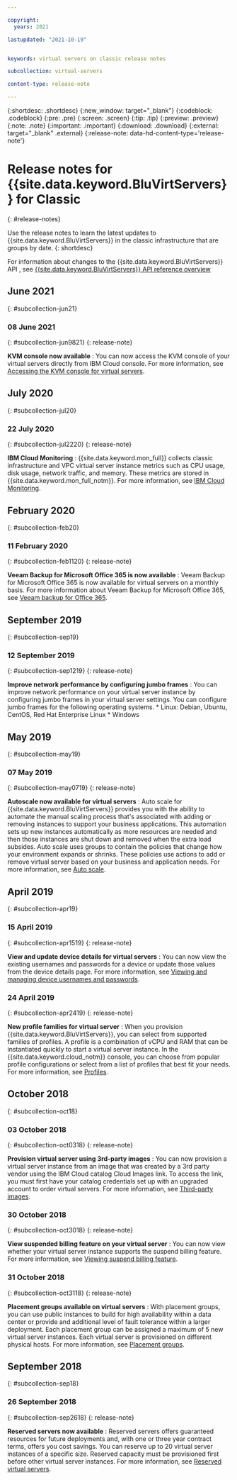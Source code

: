 ```yaml
---

copyright:
  years: 2021

lastupdated: "2021-10-19"


keywords: virtual servers on classic release notes

subcollection: virtual-servers

content-type: release-note

---
```


{:shortdesc: .shortdesc}
{:new_window: target="_blank"}
{:codeblock: .codeblock}
{:pre: .pre}
{:screen: .screen}
{:tip: .tip}
{:preview: .preview}
{:note: .note}
{:important: .important}
{:download: .download}
{:external: target="_blank" .external}
{:release-note: data-hd-content-type='release-note'}

# Release notes for {{site.data.keyword.BluVirtServers}} for Classic
{: #release-notes}

Use the release notes to learn the latest updates to {{site.data.keyword.BluVirtServers}} in the classic infrastructure that are groups by date.
{: shortdesc}

For information about changes to the {{site.data.keyword.BluVirtServers}} API , see [{{site.data.keyword.BluVirtServers}} API reference overview](/docs/virtual-servers?topic=virtual-servers-api-reference)

## June 2021
{: #subcollection-jun21}

### 08 June 2021
{: #subcollection-jun9821}
{: release-note}

**KVM console now available**
:   You can now access the KVM console of your virtual servers directly from IBM Cloud console. For more information, see [Accessing the KVM console for virtual servers](/docs/virtual-servers?topic=virtual-servers-access-kvm-console).

## July 2020 
{: #subcollection-jul20}

### 22 July 2020
{: #subcollection-jul2220}
{: release-note}

**IBM Cloud Monitoring**
:   {{site.data.keyword.mon_full}} collects classic infrastructure and VPC virtual server instance metrics such as CPU usage, disk usage, network traffic, and memory. These metrics are stored in {{site.data.keyword.mon_full_notm}}. For more information, see [IBM Cloud Monitoring](/docs/virtual-servers?topic=cloud-infrastructure-monitoring-iaas).

## February 2020 
{: #subcollection-feb20}

### 11 February 2020
{: #subcollection-feb1120}
{: release-note}

**Veeam Backup for Microsoft Office 365 is now available** 
:   Veeam Backup for Microsoft Office 365 is now available for virtual servers on a monthly basis. For more information about Veeam Backup for Microsoft Office 365, see [Veeam backup for Office 365](/docs/virtual-servers?topic=virtual-servers-veeam-backup-o365).

## September 2019 
{: #subcollection-sep19}

### 12 September 2019
{: #subcollection-sep1219}
{: release-note}

**Improve network performance by configuring jumbo frames**
:   You can improve network performance on your virtual server instance by configuring jumbo frames in your virtual server settings. You can configure jumbo frames for the following operating systems.
    * Linux: Debian, Ubuntu, CentOS, Red Hat Enterprise Linux
    * Windows
    
## May 2019 
{: #subcollection-may19}

### 07 May 2019
{: #subcollection-may0719}
{: release-note}

**Autoscale now available for virtual servers**
:   Auto scale for {{site.data.keyword.BluVirtServers}} provides you with the ability to automate the manual scaling process that's associated with adding or removing instances to support your business applications. This automation sets up new instances automatically as more resources are needed and then those instances are shut down and removed when the extra load subsides. Auto scale uses groups to contain the policies that change how your environment expands or shrinks. These policies use actions to add or remove virtual server based on your business and application needs. For more information, see [Auto scale](docs/virtual-servers?topic=virtual-servers-about-auto-scale).

## April 2019 
{: #subcollection-apr19}

### 15 April 2019
{: #subcollection-apr1519}
{: release-note}

**View and update device details for virtual servers**
:   You can now view the existing usernames and passwords for a device or update those values from the device details page. For more information, see [Viewing and managing device usernames and passwords](/docs/virtual-servers?topic=virtual-servers-view-update-user-name-password-for-device).

### 24 April 2019
{: #subcollection-apr2419}
{: release-note}

**New profile families for virtual server**
:   When you provision {{site.data.keyword.BluVirtServers}}, you can select from supported families of profiles. A profile is a combination of vCPU and RAM that can be instantiated quickly to start a virtual server instance. In the {{site.data.keyword.cloud_notm}} console, you can choose from popular profile configurations or select from a list of profiles that best fit your needs. For more information, see [Profiles](docs/virtual-servers?topic=virtual-servers-about-virtual-server-profiles).

## October 2018
{: #subcollection-oct18}

### 03 October 2018
{: #subcollection-oct0318}
{: release-note}

**Provision virtual server using 3rd-party images**
:   You can now provision a virtual server instance from an image that was created by a 3rd party vendor using the IBM Cloud catalog Cloud Images link. To access the link, you must first have your catalog credentials set up with an upgraded account to order virtual servers. For more information, see [Third-party images](/docs/virtual-servers?topic=virtual-servers-about-3rd-party).

### 30 October 2018
{: #subcollection-oct3018}
{: release-note}

**View suspended billing feature on your virtual server**
:   You can now view whether your virtual server instance supports the suspend billing feature. For more information, see [Viewing suspend billing feature](/docs/virtual-servers?topic=virtual-servers-viewing-suspend-billing-feature).

### 31 October 2018
{: #subcollection-oct3118}
{: release-note}

**Placement groups available on virtual servers**
:   With placement groups, you can use public instances to build for high availability within a data center or provide and additional level of fault tolerance within a larger deployment. Each placement group can be assigned a maximum of 5 new virtual server instances. Each virtual server is provisioned on different physical hosts. For more information, see [Placement groups](https://cloud.ibm.com/docs/virtual-servers?topic=virtual-servers-placement-groups).

## September 2018
{: #subcollection-sep18}

### 26 September 2018
{: #subcollection-sep2618}
{: release-note}

**Reserved servers now available**
:   Reserved servers offers guaranteed resources for future deployments and, with one or three year contract terms, offers you cost savings. You can reserve up to 20 virtual server instances of a specific size. Reserved capacity must be provisioned first before other virtual server instances. For more information, see [Reserved virtual servers](/docs/virtual-servers?topic=virtual-servers-about-reserved-virtual-servers).



